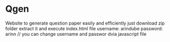 # Qgen
Website to generate question paper easily and efficiently
just download zip folder extract it and execute index.html file
username: arindube
password: arinn // you can change username and passwor dvia javascript file
